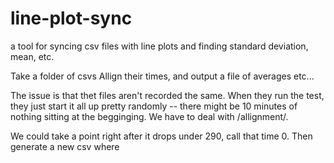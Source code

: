 # line-plot-sync
a tool for syncing csv files with line plots and finding standard deviation, mean, etc.


Take a folder of csvs
Allign their times, and output a file of averages etc...

The issue is that thet files aren't recorded the same. When they run the test, they just start it all up pretty randomly -- there might be 10 minutes of nothing sitting at the begginging. We have to deal with /allignment/.

We could take a point right after it drops under 290, call that time 0.
Then generate a new csv where
